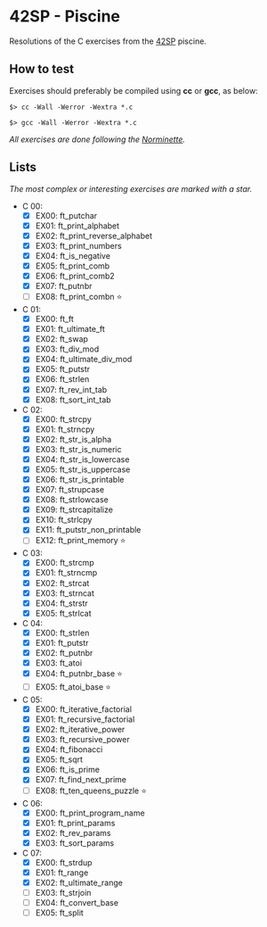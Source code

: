 # 42SP - Piscine
Resolutions of the C exercises from the [42SP](https://www.42sp.org.br/) piscine.

## How to test 
Exercises should preferably be compiled using **cc** or **gcc**, as below:

```
$> cc -Wall -Werror -Wextra *.c
```

```
$> gcc -Wall -Werror -Wextra *.c
```

*All exercises are done following the [Norminette](https://github.com/42School/norminette).*

## Lists
*The most complex or interesting exercises are marked with a star.*

- C 00:
	- [x] EX00: ft_putchar
	- [x] EX01: ft_print_alphabet
	- [x] EX02: ft_print_reverse_alphabet
	- [x] EX03: ft_print_numbers
	- [x] EX04: ft_is_negative
	- [x] EX05: ft_print_comb
	- [x] EX06: ft_print_comb2
	- [x] EX07: ft_putnbr
	- [ ] EX08: ft_print_combn ⭐

- C 01:
	- [x] EX00: ft_ft
	- [x] EX01: ft_ultimate_ft
	- [x] EX02: ft_swap
	- [x] EX03: ft_div_mod
	- [x] EX04: ft_ultimate_div_mod
	- [x] EX05: ft_putstr
	- [x] EX06: ft_strlen
	- [x] EX07: ft_rev_int_tab
	- [x] EX08: ft_sort_int_tab

- C 02:
	- [x] EX00: ft_strcpy
	- [x] EX01: ft_strncpy
	- [x] EX02: ft_str_is_alpha
	- [x] EX03: ft_str_is_numeric
	- [x] EX04: ft_str_is_lowercase
	- [x] EX05: ft_str_is_uppercase
	- [x] EX06: ft_str_is_printable
	- [x] EX07: ft_strupcase
	- [x] EX08: ft_strlowcase
	- [x] EX09: ft_strcapitalize
	- [x] EX10: ft_strlcpy
	- [x] EX11: ft_putstr_non_printable
	- [ ] EX12: ft_print_memory ⭐

- C 03:
	- [x] EX00: ft_strcmp
	- [x] EX01: ft_strncmp
	- [x] EX02: ft_strcat
	- [x] EX03: ft_strncat
	- [x] EX04: ft_strstr
	- [x] EX05: ft_strlcat

- C 04:
	- [x] EX00: ft_strlen
	- [x] EX01: ft_putstr
	- [x] EX02: ft_putnbr
	- [x] EX03: ft_atoi
	- [x] EX04: ft_putnbr_base ⭐
	- [ ] EX05: ft_atoi_base ⭐

- C 05:
	- [x] EX00: ft_iterative_factorial
	- [x] EX01: ft_recursive_factorial
	- [x] EX02: ft_iterative_power
	- [x] EX03: ft_recursive_power
	- [x] EX04: ft_fibonacci
	- [x] EX05: ft_sqrt
	- [x] EX06: ft_is_prime
	- [x] EX07: ft_find_next_prime
	- [ ] EX08: ft_ten_queens_puzzle ⭐

- C 06:
	- [x] EX00: ft_print_program_name
	- [x] EX01: ft_print_params
	- [x] EX02: ft_rev_params
	- [x] EX03: ft_sort_params

- C 07:
	- [x] EX00: ft_strdup
	- [x] EX01: ft_range
	- [x] EX02: ft_ultimate_range
	- [ ] EX03: ft_strjoin
	- [ ] EX04: ft_convert_base
	- [ ] EX05: ft_split